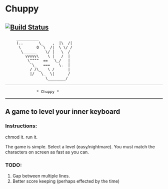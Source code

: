 # Chuppy
[![Build Status](https://travis-ci.org/archae0pteryx/chuppy.svg?branch=master)](https://travis-ci.org/archae0pteryx/chuppy)
---
         __________
         (..       \_    ,  |\  /|
          \       O  \  /|  \ \/ /
           \______    \/ |   \  /
             vvvvv\    \ |   /  |
              \^^^^  ==   \_/   |
               `\_   ===    \.  |
               / /\_   \ /      |
               |/   \_  \|      /
                      \________/

____________________________________________________

                  * Chuppy *
____________________________________________________
## A game to level your inner keyboard
### Instructions:
chmod it.
run it.

The game is simple. Select a level (easy/nightmare). 
You must match the characters on screen as fast as you can. 

### TODO:
1. Gap between multiple lines.
2. Better score keeping (perhaps effected by the time)
